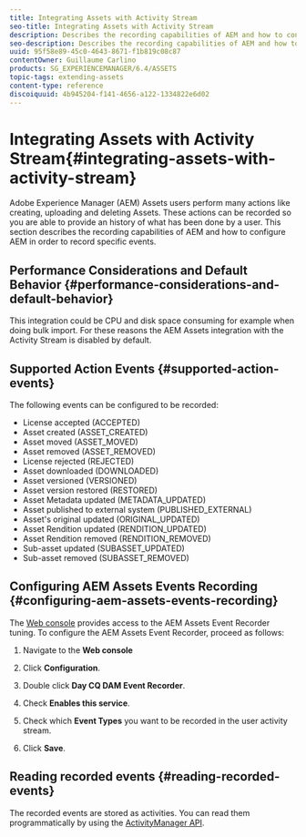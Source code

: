 ```yaml
---
title: Integrating Assets with Activity Stream
seo-title: Integrating Assets with Activity Stream
description: Describes the recording capabilities of AEM and how to configure AEM to record specific events.
seo-description: Describes the recording capabilities of AEM and how to configure AEM to record specific events.
uuid: 95f58e89-45c0-4643-8671-f1b819c08c87
contentOwner: Guillaume Carlino
products: SG_EXPERIENCEMANAGER/6.4/ASSETS
topic-tags: extending-assets
content-type: reference
discoiquuid: 4b945204-f141-4656-a122-1334822e6d02
---
```


# Integrating Assets with Activity Stream{#integrating-assets-with-activity-stream}

Adobe Experience Manager (AEM) Assets users perform many actions like creating, uploading and deleting Assets. These actions can be recorded so you are able to provide an history of what has been done by a user. This section describes the recording capabilities of AEM and how to configure AEM in order to record specific events.

## Performance Considerations and Default Behavior {#performance-considerations-and-default-behavior}

This integration could be CPU and disk space consuming for example when doing bulk import. For these reasons the AEM Assets integration with the Activity Stream is disabled by default.

## Supported Action Events {#supported-action-events}

The following events can be configured to be recorded:

* License accepted (ACCEPTED)
* Asset created (ASSET_CREATED)
* Asset moved (ASSET_MOVED)
* Asset removed (ASSET_REMOVED)
* License rejected (REJECTED)
* Asset downloaded (DOWNLOADED)
* Asset versioned (VERSIONED)
* Asset version restored (RESTORED)
* Asset Metadata updated (METADATA_UPDATED)
* Asset published to external system (PUBLISHED_EXTERNAL)
* Asset's original updated (ORIGINAL_UPDATED)
* Asset Rendition updated (RENDITION_UPDATED)
* Asset Rendition removed (RENDITION_REMOVED)
* Sub-asset updated (SUBASSET_UPDATED)
* Sub-asset removed (SUBASSET_REMOVED)

## Configuring AEM Assets Events Recording {#configuring-aem-assets-events-recording}

The [Web console](/help/sites-deploying/configuring-osgi.md) provides access to the AEM Assets Event Recorder tuning. To configure the AEM Assets Event Recorder, proceed as follows:

1. Navigate to the **Web console** 

1. Click **Configuration**.  

1. Double click **Day CQ DAM Event Recorder**.  

1. Check **Enables this service**.  

1. Check which **Event Types** you want to be recorded in the user activity stream.  

1. Click **Save**.

## Reading recorded events {#reading-recorded-events}

The recorded events are stored as activities. You can read them programmatically by using the [ActivityManager API](https://helpx.adobe.com/experience-manager/6-4/sites-developing/reference-materials/javadoc/com/adobe/granite/activitystreams/ActivityManager.html).  

